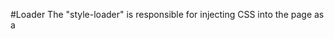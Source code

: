 #Loader
The "style-loader" is responsible for injecting CSS into the page as a <style> tag, while the "css-loader" is responsible for resolving CSS imports and returning CSS code as a string. In other words, the "css-loader" processes CSS files and transforms them into a format that can be consumed by the "style-loader", which then injects the CSS into the page.

#React Loadable package
When you use "react-loadable" with Webpack, it enables you to split your React code into smaller chunks that can be loaded on demand. This can improve the performance of your application by reducing the initial bundle size and only loading the code that is needed when it is needed.

"react-loadable" provides a higher-order component that allows you to load components with dynamic imports. When you use this component to load a component, Webpack automatically creates a separate chunk for that component and its dependencies, which can be loaded on demand when the component is needed.

To help Webpack generate the necessary code splitting and chunk loading logic, "react-loadable" also provides the "ReactLoadablePlugin". This plugin creates a JSON file that contains information about the code splitting and chunk loading that is needed for each component that is loaded with "react-loadable".

Overall, "react-loadable" simplifies the process of code splitting and lazy loading in React applications, making it easier to improve performance and reduce initial load times.